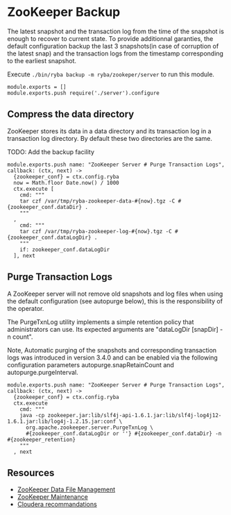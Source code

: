 
# ZooKeeper Backup

The latest snapshot and the transaction log from the time of the snapshot is
enough to recover to current state. To provide additionnal garanties, the
default configuration backup the last 3 snapshots(in case of corruption of the
latest snap) and the transaction logs from the timestamp corresponding to the
earliest snapshot.

Execute `./bin/ryba backup -m ryba/zookeper/server` to run this module.

    module.exports = []
    module.exports.push require('./server').configure

## Compress the data directory

ZooKeeper stores its data in a data directory and its transaction log in a
transaction log directory. By default these two directories are the same.

TODO: Add the backup facility

    module.exports.push name: "ZooKeeper Server # Purge Transaction Logs", callback: (ctx, next) ->
      {zookeeper_conf} = ctx.config.ryba
      now = Math.floor Date.now() / 1000
      ctx.execute [
        cmd: """
        tar czf /var/tmp/ryba-zookeeper-data-#{now}.tgz -C #{zookeeper_conf.dataDir} .
        """
      ,
        cmd: """
        tar czf /var/tmp/ryba-zookeeper-log-#{now}.tgz -C #{zookeeper_conf.dataLogDir} .
        """
        if: zookeeper_conf.dataLogDir
      ], next

## Purge Transaction Logs

A ZooKeeper server will not remove old snapshots and log files when using the
default configuration (see autopurge below), this is the responsibility of the
operator.

The PurgeTxnLog utility implements a simple retention policy that administrators
can use. Its expected arguments are "dataLogDir [snapDir] -n count".

Note, Automatic purging of the snapshots and corresponding transaction logs was
introduced in version 3.4.0 and can be enabled via the following configuration
parameters autopurge.snapRetainCount and autopurge.purgeInterval.

    module.exports.push name: "ZooKeeper Server # Purge Transaction Logs", callback: (ctx, next) ->
      {zookeeper_conf} = ctx.config.ryba
      ctx.execute
        cmd: """
        java -cp zookeeper.jar:lib/slf4j-api-1.6.1.jar:lib/slf4j-log4j12-1.6.1.jar:lib/log4j-1.2.15.jar:conf \
          org.apache.zookeeper.server.PurgeTxnLog \
          #{zookeeper_conf.dataLogDir or ''} #{zookeeper_conf.dataDir} -n #{zookeeper_retention}
        """
      , next

## Resources

*   [ZooKeeper Data File Management][data_file]
*   [ZooKeeper Maintenance][maintenance]
*   [Cloudera recommandations][cloudera]

[data_file]: http://zookeeper.apache.org/doc/current/zookeeperAdmin.html#sc_dataFileManagement
[maintenance]: http://zookeeper.apache.org/doc/current/zookeeperAdmin.html#sc_maintenance
[cloudera]: http://www.cloudera.com/content/cloudera/en/documentation/cdh4/latest/CDH4-Installation-Guide/cdh4ig_topic_21_4.html

